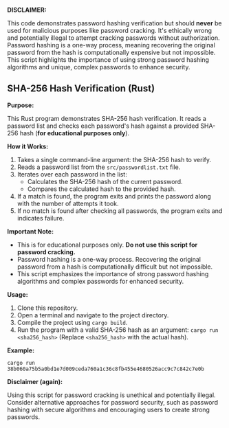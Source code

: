 **DISCLAIMER:**

This code demonstrates password hashing verification but should **never** be used for malicious purposes like password cracking. It's ethically wrong and potentially illegal to attempt cracking passwords without authorization. Password hashing is a one-way process, meaning recovering the original password from the hash is computationally expensive but not impossible. This script highlights the importance of using strong password hashing algorithms and unique, complex passwords to enhance security.

## SHA-256 Hash Verification (Rust)

**Purpose:**

This Rust program demonstrates SHA-256 hash verification. It reads a password list and checks each password's hash against a provided SHA-256 hash (**for educational purposes only**).

**How it Works:**

1. Takes a single command-line argument: the SHA-256 hash to verify.
2. Reads a password list from the `src/passwordlist.txt` file.
3. Iterates over each password in the list:
   - Calculates the SHA-256 hash of the current password.
   - Compares the calculated hash to the provided hash.
4. If a match is found, the program exits and prints the password along with the number of attempts it took.
5. If no match is found after checking all passwords, the program exits and indicates failure.

**Important Note:**

* This is for educational purposes only. **Do not use this script for password cracking.**
* Password hashing is a one-way process. Recovering the original password from a hash is computationally difficult but not impossible.
* This script emphasizes the importance of strong password hashing algorithms and complex passwords for enhanced security.

**Usage:**

1. Clone this repository.
2. Open a terminal and navigate to the project directory.
3. Compile the project using `cargo build`.
4. Run the program with a valid SHA-256 hash as an argument: `cargo run <sha256_hash>` (Replace `<sha256_hash>` with the actual hash).

**Example:**

```
cargo run 38b060a75b5a0bd1e7d009ceda760a1c36c8fb455e4680526acc9c7c842c7e0b
```

**Disclaimer (again):**

Using this script for password cracking is unethical and potentially illegal. Consider alternative approaches for password security, such as password hashing with secure algorithms and encouraging users to create strong passwords.
